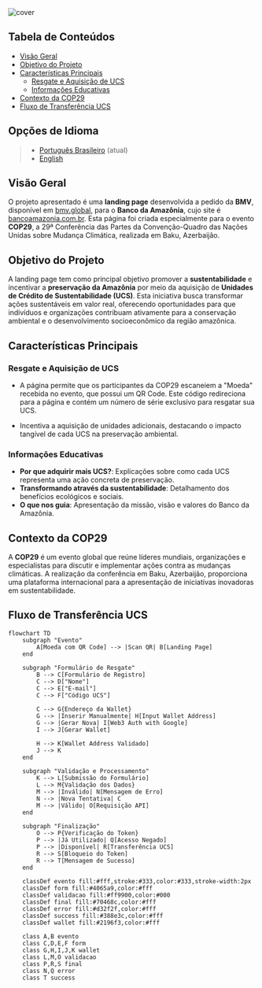 <img src="https://res.cloudinary.com/dnqiosdb6/image/upload/v1731952147/bmv-basa-cover_ldqu5o.png" alt="cover">

## Tabela de Conteúdos

-  [Visão Geral](#visão-geral)
-  [Objetivo do Projeto](#objetivo-do-projeto)
-  [Características Principais](#características-principais)
   -  [Resgate e Aquisição de UCS](#resgate-e-aquisição-de-ucs)
   -  [Informações Educativas](#informações-educativas)
-  [Contexto da COP29](#contexto-da-cop29)
-  [Fluxo de Transferência UCS](#fluxo-de-transferência-ucs)

## Opções de Idioma

> -  [Português Brasileiro](#) (atual)
> -  [English](./docs/en/README.md)

## Visão Geral

O projeto apresentado é uma **landing page** desenvolvida a pedido da **BMV**, disponível em [bmv.global](https://www.bmv.global/), para o **Banco da Amazônia**, cujo site é [bancoamazonia.com.br](https://www.bancoamazonia.com.br/). Esta página foi criada especialmente para o evento **COP29**, a 29ª Conferência das Partes da Convenção-Quadro das Nações Unidas sobre Mudança Climática, realizada em Baku, Azerbaijão.

## Objetivo do Projeto

A landing page tem como principal objetivo promover a **sustentabilidade** e incentivar a **preservação da Amazônia** por meio da aquisição de **Unidades de Crédito de Sustentabilidade (UCS)**. Esta iniciativa busca transformar ações sustentáveis em valor real, oferecendo oportunidades para que indivíduos e organizações contribuam ativamente para a conservação ambiental e o desenvolvimento socioeconômico da região amazônica.

## Características Principais

### Resgate e Aquisição de UCS

-  A página permite que os participantes da COP29 escaneiem a "Moeda" recebida no evento, que possui um QR Code. Este código redireciona para a página e contém um número de série exclusivo para resgatar sua UCS.

-  Incentiva a aquisição de unidades adicionais, destacando o impacto tangível de cada UCS na preservação ambiental.

### Informações Educativas

-  **Por que adquirir mais UCS?**: Explicações sobre como cada UCS representa uma ação concreta de preservação.
-  **Transformando através da sustentabilidade**: Detalhamento dos benefícios ecológicos e sociais.
-  **O que nos guia**: Apresentação da missão, visão e valores do Banco da Amazônia.

## Contexto da COP29

A **COP29** é um evento global que reúne líderes mundiais, organizações e especialistas para discutir e implementar ações contra as mudanças climáticas. A realização da conferência em Baku, Azerbaijão, proporciona uma plataforma internacional para a apresentação de iniciativas inovadoras em sustentabilidade.

## Fluxo de Transferência UCS

```mermaid
flowchart TD
    subgraph "Evento"
        A[Moeda com QR Code] --> |Scan QR| B[Landing Page]
    end

    subgraph "Formulário de Resgate"
        B --> C[Formulário de Registro]
        C --> D["Nome"]
        C --> E["E-mail"]
        C --> F["Código UCS"]

        C --> G{Endereço da Wallet}
        G --> |Inserir Manualmente| H[Input Wallet Address]
        G --> |Gerar Nova| I[Web3 Auth with Google]
        I --> J[Gerar Wallet]

        H --> K[Wallet Address Validado]
        J --> K
    end

    subgraph "Validação e Processamento"
        K --> L[Submissão do Formulário]
        L --> M{Validação dos Dados}
        M --> |Inválido| N[Mensagem de Erro]
        N --> |Nova Tentativa| C
        M --> |Válido| O[Requisição API]
    end

    subgraph "Finalização"
        O --> P{Verificação do Token}
        P --> |Já Utilizado| Q[Acesso Negado]
        P --> |Disponível| R[Transferência UCS]
        R --> S[Bloqueio do Token]
        R --> T[Mensagem de Sucesso]
    end

    classDef evento fill:#fff,stroke:#333,color:#333,stroke-width:2px
    classDef form fill:#4065a9,color:#fff
    classDef validacao fill:#ff9900,color:#000
    classDef final fill:#70468c,color:#fff
    classDef error fill:#d32f2f,color:#fff
    classDef success fill:#388e3c,color:#fff
    classDef wallet fill:#2196f3,color:#fff

    class A,B evento
    class C,D,E,F form
    class G,H,I,J,K wallet
    class L,M,O validacao
    class P,R,S final
    class N,Q error
    class T success
```
